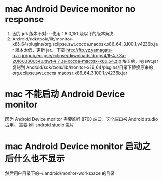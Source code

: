 # mac Android Device monitor no response

1. 因为 jdk 版本不对---使用 1.8.0_151 及以下的版本解决
2. Android/sdk/tools/lib/monitor-x86_64/plugins/org.eclipse.swt.cocoa.macosx.x86_64_3.100.1.v4236b.jar
   版本太低，更新 jar。
   下载
   http://ftp.yz.yamagata-u.ac.jp/pub/eclipse/eclipse/downloads/drops4/R-4.7.3a-201803300640/swt-4.7.3a-cocoa-macosx-x86_64.zip
   解压后，吧 swt.jar 复制到 Android/sdk/tools/lib/monitor-x86_64/plugins/目录下替换原来的 org.eclipse.swt.cocoa.macosx.x86_64_3.100.1.v4236b.jar

# mac 不能启动 Android Device monitor

因为 Android Device monitor 需要监听 8700 端口，这个端口被 Android studio 占用。
需要 kill android studio 进程

# mac Android Device monitor 启动之后什么也不显示

然后用户目录下的~/.android/monitor-workspace 的目录
